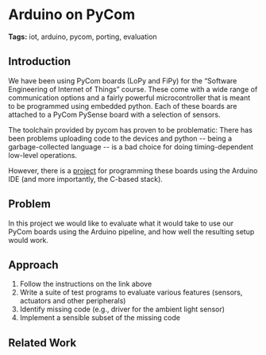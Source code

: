 # Arduino on PyCom

**Tags:** iot, arduino, pycom, porting, evaluation

## Introduction

We have been using PyCom boards (LoPy and FiPy) for the “Software Engineering of Internet of Things” course. These come with a wide range of communication options and a fairly powerful microcontroller that is meant to be programmed using embedded python. Each of these boards are attached to a PyCom PySense board with a selection of sensors.

The toolchain provided by pycom has proven to be problematic: There has been problems uploading code to the devices and python -- being a garbage-collected language -- is a bad choice for doing timing-dependent low-level operations.

However, there is a [project](https://forum.pycom.io/topic/3134/using-pycom-boards-with-arduino-ide) for programming these boards using the Arduino IDE (and more importantly, the C-based stack).

## Problem

In this project we would like to evaluate what it would take to use our PyCom boards using the Arduino pipeline, and how well the resulting setup would work.

## Approach

1. Follow the instructions on the link above
2. Write a suite of test programs to evaluate various features (sensors, actuators and other peripherals)
3. Identify missing code (e.g., driver for the ambient light sensor)
4. Implement a sensible subset of the missing code

## Related Work

